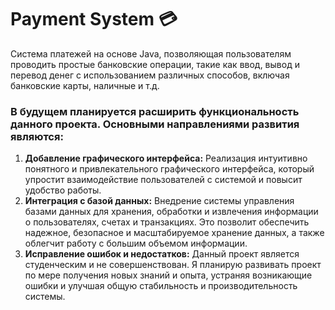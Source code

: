 # Payment System 💳

Система платежей на основе Java, позволяющая пользователям проводить простые банковские операции, такие как ввод, вывод и перевод денег с использованием различных способов, включая банковские карты, наличные и т.д.

### В будущем планируется расширить функциональность данного проекта. Основными направлениями развития являются:

1. **Добавление графического интерфейса:** Реализация интуитивно понятного и привлекательного графического интерфейса, который упростит взаимодействие пользователей с системой и повысит удобство работы.
2. **Интеграция с базой данных:** Внедрение системы управления базами данных для хранения, обработки и извлечения информации о пользователях, счетах и транзакциях. Это позволит обеспечить надежное, безопасное и масштабируемое хранение данных, а также облегчит работу с большим объемом информации.
3. **Исправление ошибок и недостатков:** Данный проект является студенческим и не совершенствован. Я планирую развивать проект по мере получения новых знаний и опыта, устраняя возникающие ошибки и улучшая общую стабильность и производительность системы.
